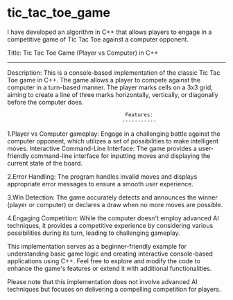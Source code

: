 # tic_tac_toe_game
I have developed an algorithm in C++ that allows players to engage in a competitive game of Tic Tac Toe against a computer opponent. 

Title: Tic Tac Toe Game (Player vs Computer) in C++
____________________________________________________

Description: This is a console-based implementation of the classic Tic Tac Toe game in C++. The game allows a player to compete against the computer in a turn-based manner. The player marks cells on a 3x3 grid, aiming to create a line of three marks horizontally, vertically, or diagonally before the computer does.

                                          Features:
                                         -----------
1.Player vs Computer gameplay: Engage in a challenging battle against the computer opponent, which utilizes a set of possibilities to make intelligent moves.
Interactive Command-Line Interface: The game provides a user-friendly command-line interface for inputting moves and displaying the current state of the board.

2.Error Handling: The program handles invalid moves and displays appropriate error messages to ensure a smooth user experience.

3.Win Detection: The game accurately detects and announces the winner (player or computer) or declares a draw when no more moves are possible.

4.Engaging Competition: While the computer doesn't employ advanced AI techniques, it provides a competitive experience by considering various possibilities during its turn, leading to challenging gameplay.

This implementation serves as a beginner-friendly example for understanding basic game logic and creating interactive console-based applications using C++. Feel free to explore and modify the code to enhance the game's features or extend it with additional functionalities.

Please note that this implementation does not involve advanced AI techniques but focuses on delivering a compelling competition for players.

